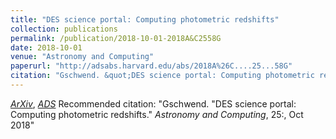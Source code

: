 ```yaml
---
title: "DES science portal: Computing photometric redshifts"
collection: publications
permalink: /publication/2018-10-01-2018A&C2558G
date: 2018-10-01
venue: "Astronomy and Computing"
paperurl: "http://adsabs.harvard.edu/abs/2018A%26C....25...58G"
citation: "Gschwend. &quot;DES science portal: Computing photometric redshifts.&quot; <i>Astronomy and Computing</i>, 25:, Oct 2018"
---
```


[*ArXiv*](https://arxiv.org/abs/1708.05643), [*ADS*](http://adsabs.harvard.edu/abs/2018A%26C....25...58G)
Recommended citation: "Gschwend. &quot;DES science portal: Computing photometric redshifts.&quot; <i>Astronomy and Computing</i>, 25:, Oct 2018"
